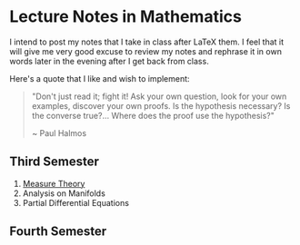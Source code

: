 # Lecture Notes in Mathematics

I intend to post my notes that I take in class after LaTeX them. I feel that it will give me very good excuse to review my notes and rephrase it in own words later in the evening after I get back from class.

Here's a quote that I like and wish to implement:

> "Don't just read it; fight it! Ask your own question, look for your own examples, discover your own proofs. Is the hypothesis necessary? Is the converse true?$\ldots$ Where does the proof use the hypothesis?"
>
> ~ Paul Halmos

## Third Semester

1. [Measure Theory](https://raw.githubusercontent.com/ashishKujur7/lectureNotes/main/Lecture%20Notes%20in%20Measure%20Theory/main.pdf)
2. Analysis on Manifolds
3. Partial Differential Equations

## Fourth Semester
